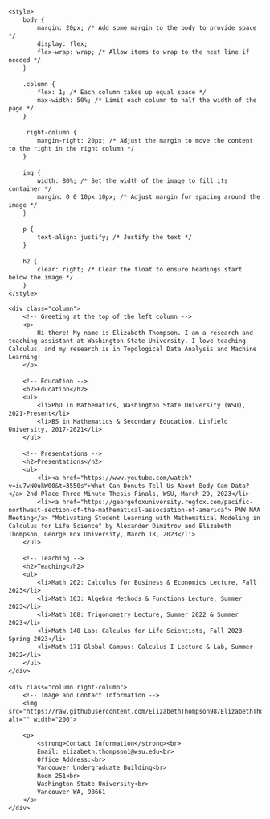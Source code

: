 <!DOCTYPE html>
<html lang="en">
<head>
    <meta charset="UTF-8">
    <meta name="viewport" content="width=device-width, initial-scale=1.0">
    <title>Resume</title>

    <style>
        body {
            margin: 20px; /* Add some margin to the body to provide space */
            display: flex;
            flex-wrap: wrap; /* Allow items to wrap to the next line if needed */
        }

        .column {
            flex: 1; /* Each column takes up equal space */
            max-width: 50%; /* Limit each column to half the width of the page */
        }

        .right-column {
            margin-right: 20px; /* Adjust the margin to move the content to the right in the right column */
        }

        img {
            width: 80%; /* Set the width of the image to fill its container */
            margin: 0 0 10px 10px; /* Adjust margin for spacing around the image */
        }

        p {
            text-align: justify; /* Justify the text */
        }

        h2 {
            clear: right; /* Clear the float to ensure headings start below the image */
        }
    </style>
</head>
<body>

    <div class="column">
        <!-- Greeting at the top of the left column -->
        <p>
            Hi there! My name is Elizabeth Thompson. I am a research and teaching assistant at Washington State University. I love teaching Calculus, and my research is in Topological Data Analysis and Machine Learning!
        </p>

        <!-- Education -->
        <h2>Education</h2>
        <ul>
            <li>PhD in Mathematics, Washington State University (WSU), 2021-Present</li>
            <li>BS in Mathematics & Secondary Education, Linfield University, 2017-2021</li>
        </ul>

        <!-- Presentations -->
        <h2>Presentations</h2>
        <ul>
            <li><a href="https://www.youtube.com/watch?v=iu7vNOukW00&t=3550s">What Can Donuts Tell Us About Body Cam Data?</a> 2nd Place Three Minute Thesis Finals, WSU, March 29, 2023</li>        
            <li><a href="https://georgefoxuniversity.regfox.com/pacific-northwest-section-of-the-mathematical-association-of-america"> PNW MAA Meeting</a> "Motivating Student Learning with Mathematical Modeling in Calculus for Life Science" by Alexander Dimitrov and Elizabeth Thompson, George Fox University, March 18, 2023</li>
        </ul>

        <!-- Teaching -->
        <h2>Teaching</h2>
        <ul>
            <li>Math 202: Calculus for Business & Economics Lecture, Fall 2023</li>
            <li>Math 103: Algebra Methods & Functions Lecture, Summer 2023</li>
            <li>Math 108: Trigonometry Lecture, Summer 2022 & Summer 2023</li>
            <li>Math 140 Lab: Calculus for Life Scientists, Fall 2023-Spring 2023</li>
            <li>Math 171 Global Campus: Calculus I Lecture & Lab, Summer 2022</li>
        </ul>
    </div>

    <div class="column right-column">
        <!-- Image and Contact Information -->
        <img src="https://raw.githubusercontent.com/ElizabethThompson98/ElizabethThompson98.github.io/main/Directory_Photo.jpg" alt="" width="200">

        <p>
            <strong>Contact Information</strong><br>
            Email: elizabeth.thompson1@wsu.edu<br>
            Office Address:<br>
            Vancouver Undergraduate Building<br>
            Room 251<br>
            Washington State University<br>
            Vancouver WA, 98661
        </p>
    </div>

</body>
</html>

